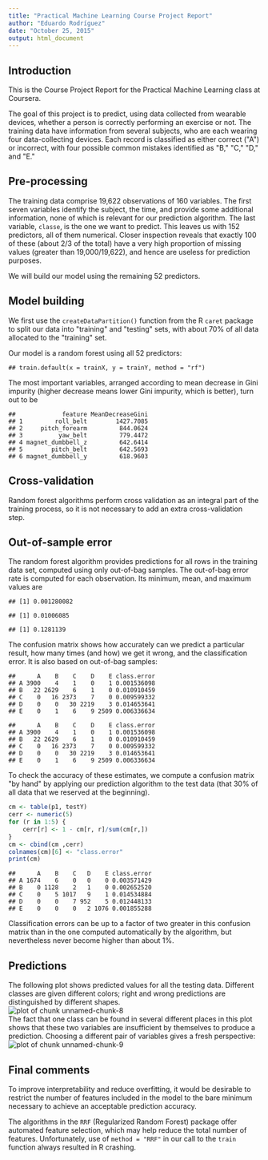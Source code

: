 ```yaml
---
title: "Practical Machine Learning Course Project Report"
author: "Eduardo Rodríguez"
date: "October 25, 2015"
output: html_document
---
```





## Introduction

This is the Course Project Report for the Practical Machine Learning class
at Coursera.

The goal of this project is to predict, using data collected from
wearable devices, whether a person is correctly performing an exercise or not.
The training data have information from several subjects,
who are each wearing four data-collecting devices.
Each record is classified as either correct ("A") or incorrect,
with four possible common mistakes identified as "B," "C," "D," and "E."


## Pre-processing

The training data comprise 19,622 observations of 160 variables.
The first seven variables identify the subject, the time, and provide some
additional information, none of which is relevant for our prediction algorithm.
The last variable, `classe`, is the one we want to predict.
This leaves us with 152 predictors, all of them numerical.
Closer inspection reveals that exactly 100 of these (about 2/3 of the total)
have a very high proportion of missing values (greater than 19,000/19,622),
and hence are useless for prediction purposes.

We will build our model using the remaining 52 predictors.


## Model building

We first use the `createDataPartition()` function from the R `caret` package
to split our data into "training" and "testing" sets, with about 70%
of all data allocated to the "training" set.

Our model is a random forest using all 52 predictors:

```
## train.default(x = trainX, y = trainY, method = "rf")
```
The most important variables, arranged according to mean decrease in Gini impurity
(higher decrease means lower Gini impurity, which is better),
turn out to be

```
##             feature MeanDecreaseGini
## 1         roll_belt        1427.7085
## 2     pitch_forearm         844.0624
## 3          yaw_belt         779.4472
## 4 magnet_dumbbell_z         642.6414
## 5        pitch_belt         642.5693
## 6 magnet_dumbbell_y         618.9603
```


## Cross-validation

Random forest algorithms perform cross validation as an integral part
of the training process, so it is not necessary to add an extra
cross-validation step.


## Out-of-sample error



The random forest algorithm provides predictions for all rows in the
training data set, computed using only out-of-bag samples.
The out-of-bag error rate is computed for each observation.
Its minimum, mean, and maximum values are

```
## [1] 0.001280082
```

```
## [1] 0.01006085
```

```
## [1] 0.1281139
```
The confusion matrix shows how accurately can we predict a particular result,
how many times (and how) we get it wrong, and the classification error.
It is also based on out-of-bag samples:

```
##      A    B    C    D    E class.error
## A 3900    4    1    0    1 0.001536098
## B   22 2629    6    1    0 0.010910459
## C    0   16 2373    7    0 0.009599332
## D    0    0   30 2219    3 0.014653641
## E    0    1    6    9 2509 0.006336634
```

```
##      A    B    C    D    E class.error
## A 3900    4    1    0    1 0.001536098
## B   22 2629    6    1    0 0.010910459
## C    0   16 2373    7    0 0.009599332
## D    0    0   30 2219    3 0.014653641
## E    0    1    6    9 2509 0.006336634
```
To check the accuracy of these estimates, we compute a confusion matrix
"by hand" by applying our prediction algorithm to the test data
(that 30% of all data that we reserved at the beginning).

```r
cm <- table(p1, testY)
cerr <- numeric(5)
for (r in 1:5) {
    cerr[r] <- 1 - cm[r, r]/sum(cm[r,])
}
cm <- cbind(cm ,cerr)
colnames(cm)[6] <- "class.error"
print(cm)
```

```
##      A    B    C   D    E class.error
## A 1674    6    0   0    0 0.003571429
## B    0 1128    2   1    0 0.002652520
## C    0    5 1017   9    1 0.014534884
## D    0    0    7 952    5 0.012448133
## E    0    0    0   2 1076 0.001855288
```
Classification errors can be up to a factor of two greater in this
confusion matrix than in the one computed automatically by the algorithm,
but nevertheless never become higher than about 1%.


## Predictions

The following plot shows predicted values for all the testing data.
Different classes are given different colors;
right and wrong predictions are distinguished by different shapes.
<img src="figure/unnamed-chunk-8-1.png" title="plot of chunk unnamed-chunk-8" alt="plot of chunk unnamed-chunk-8" style="display: block; margin: auto;" />
The fact that one class can be found in several different places in this plot
shows that these two variables are insufficient by themselves to produce
a prediction.
Choosing a different pair of variables gives a fresh perspective:
<img src="figure/unnamed-chunk-9-1.png" title="plot of chunk unnamed-chunk-9" alt="plot of chunk unnamed-chunk-9" style="display: block; margin: auto;" />


## Final comments

To improve interpretability and reduce overfitting,
it would be desirable to restrict the number of features included in the model
to the bare minimum necessary to achieve an acceptable prediction accuracy.

The algorithms in the `RRF` (Regularized Random Forest) package offer
automated feature selection, which may help reduce the total number of features.
Unfortunately, use of `method = "RRF"` in our call to the `train` function
always resulted in R crashing.

